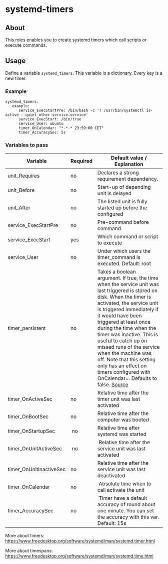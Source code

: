 # systemd-timers

## About
This roles enables you to create systemd timers which call scripts or execute commands.

## Usage

Define a variable ```systemd_timers```. This variable is a dictionary. Every key is a new timer.

### Example

```
systemd_timers:
   example:
      service_ExecStartPre: /bin/bash -c '! /usr/bin/systemctl is-active --quiet other-service.service'
      service_ExecStart: /bin/true
      service_User: ubuntu
      timer_OnCalendar: "*-*-* 23:59:00 CET"
      timer_AccuracySec: 5s
```

### Variables to pass

| Variable | Required |  Default value / Explanation |
|----------|----------|------------------------------|
| unit_Requires | no |  Declares a strong requirement dependency. |
| unit_Before | no | Start-up of depending unit is delayed |
| unit_After | no | The listed unit is fully started up before the configured |
| service_ExecStartPre | no | Pre-command before command |
| service_ExecStart |  yes | Which command or script to execute |
| service_User | no | Under which users the timer_command is executed. Default: root |
| timer_persistent | no | Takes a boolean argument. If true, the time when the service unit was last triggered is stored on disk. When the timer is activated, the service unit is triggered immediately if it would have been triggered at least once during the time when the timer was inactive. This is useful to catch up on missed runs of the service when the machine was off. Note that this setting only has an effect on timers configured with OnCalendar=. Defaults to false. [Source](https://www.freedesktop.org/software/systemd/man/systemd.timer.html) |
| timer_OnActiveSec | no | Relative time after the timer unit was last activated |
| timer_OnBootSec | no | Relative time after the computer was booted |
| timer_OnStartupSec | no | Relative time after systemd was started |
| timer_OnUnitActiveSec | no | Relative time after the service unit was last activated |
| timer_OnUnitInactiveSec | no | Relative time after the service unit was last deactivated |
| timer_OnCalendar | no | Absolute time when to call activate the unit |
| timer_AccuracySec | no | Timer have a default accuracy of round about one minute. You can set the accuracy with this var. Default: 15s |

More about timers: https://www.freedesktop.org/software/systemd/man/systemd.timer.html

More about timespans: https://www.freedesktop.org/software/systemd/man/systemd.time.html
